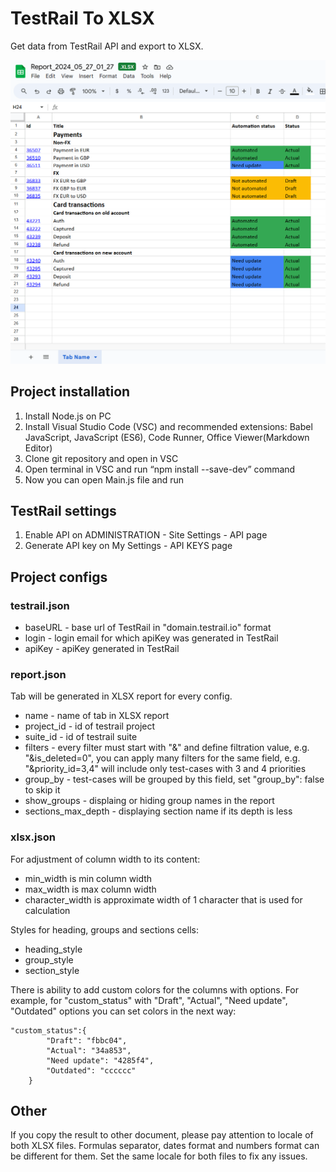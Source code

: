 # TestRail To XLSX

Get data from TestRail API and export to XLSX.

![1716766821511](image/README/1716766821511.png)

## Project installation

1. Install Node.js on PC
2. Install Visual Studio Code (VSC) and recommended extensions: Babel JavaScript, JavaScript (ES6), Code Runner, Office Viewer(Markdown Editor)
3. Clone git repository and open in VSC
4. Open terminal in VSC and run “npm install --save-dev” command
5. Now you can open Main.js file and run

## TestRail settings

1. Enable API on ADMINISTRATION - Site Settings - API page
2. Generate API key on My Settings - API KEYS page

## Project configs

### testrail.json

* baseURL - base url of TestRail in "domain.testrail.io" format
* login - login email for which apiKey was generated in TestRail
* apiKey - apiKey generated in TestRail

### report.json

Tab will be generated in XLSX report for every config.

* name - name of tab in XLSX report
* project_id - id of testrail project
* suite_id - id of testrail suite
* filters - every filter must start with "&" and define filtration value, e.g. "&is_deleted=0", you can apply many filters for the same field, e.g. "&priority_id=3,4" will include only test-cases with 3 and 4 priorities
* group_by - test-cases will be grouped by this field, set "group_by": false to skip it
* show_groups - displaing or hiding group names in the report
* sections_max_depth - displaying section name if its depth is less

### xlsx.json

For adjustment of column width to its content:

* min_width is min column width
* max_width is max column width
* character_width is approximate width of 1 character that is used for calculation

Styles for heading, groups and sections cells:

* heading_style
* group_style
* section_style

There is ability to add custom colors for the columns with options. For example, for "custom_status" with "Draft", "Actual", "Need update", "Outdated" options you can set colors in the next way:

```
"custom_status":{
        "Draft": "fbbc04",
        "Actual": "34a853",
        "Need update": "4285f4",
        "Outdated": "cccccc"
    }
```

## Other

If you copy the result to other document, please pay attention to locale of both XLSX files. Formulas separator, dates format and numbers format can be different for them. Set the same locale for both files to fix any issues.
